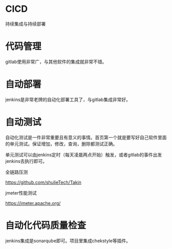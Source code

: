 CICD
===

持续集成与持续部署



# 代码管理

gitlab使用非常广，与其他软件的集成就非常不错。



# 自动部署

jenkins是非常老牌的自动化部署工具了，与gitlab集成非常好。



# 自动测试

自动化测试是一件非常重要且有意义的事情。首页第一个就是要写好自己软件里面的单元测试。保证增加，修改，查询，删除都测试正确。

单元测试可以由jenkins定时（每天凌晨两点开始）触发，或者gitlab的事件出发jenkins去执行即可。



全链路压测

https://github.com/shulieTech/Takin



jmeter性能测试

https://jmeter.apache.org/





# 自动化代码质量检查

jenkins集成是sonarqube即可。项目里集成chekstyle等插件。[](Android.md)

